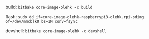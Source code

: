 build: `bitbake core-image-olehk -c build`

flash: `sudo dd if=core-image-olehk-raspberrypi3-olehk.rpi-sdimg of=/dev/mmcblk0 bs=1M conv=fsync`

devshell: `bitbake core-image-olehk -c devshell`

